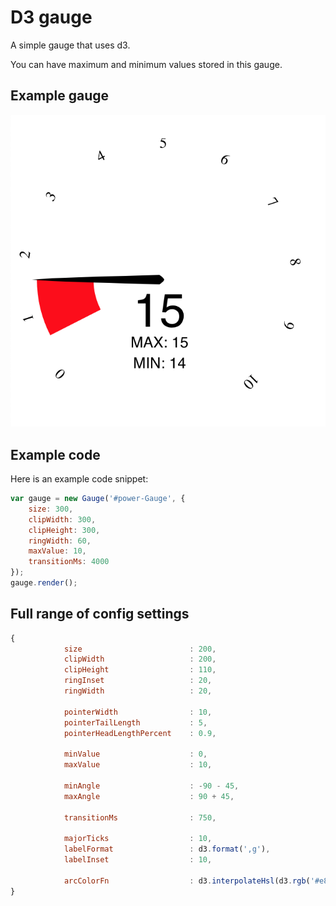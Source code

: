 # D3 gauge

A simple gauge that uses d3.

You can have maximum and minimum values stored in this gauge.

## Example gauge

![an example gauge image not here](gaugeexample.png)

## Example code

Here is an example code snippet:

```javascript
var gauge = new Gauge('#power-Gauge', {
    size: 300,
    clipWidth: 300,
    clipHeight: 300,
    ringWidth: 60,
    maxValue: 10,
    transitionMs: 4000
});
gauge.render();
```

## Full range of config settings

```javascript
{
            size						: 200,
            clipWidth					: 200,
            clipHeight					: 110,
            ringInset					: 20,
            ringWidth					: 20,

            pointerWidth				: 10,
            pointerTailLength			: 5,
            pointerHeadLengthPercent	: 0.9,

            minValue					: 0,
            maxValue					: 10,

            minAngle					: -90 - 45,
            maxAngle					: 90 + 45,

            transitionMs				: 750,

            majorTicks					: 10,
            labelFormat					: d3.format(',g'),
            labelInset					: 10,

            arcColorFn					: d3.interpolateHsl(d3.rgb('#e8e2ca'), d3.rgb('#3e6c0a'))
}
```